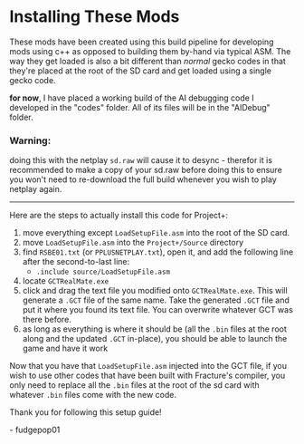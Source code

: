# Installing These Mods

These mods have been created using this build pipeline for developing mods
using c++ as opposed to building them by-hand via typical ASM. The way they
get loaded is also a bit different than *normal* gecko codes in that 
they're placed at the root of the SD card and get loaded using a single 
gecko code.

**for now**, I have placed a working build of the AI debugging code I
developed in the "codes" folder. All of its files will be in the "AIDebug"
folder.

### Warning:

doing this with the netplay `sd.raw` will cause it to desync - therefor
it is recommended to make a copy of your sd.raw before doing this to ensure
you won't need to re-download the full build whenever you wish to play netplay
again.

---

Here are the steps to actually install this code for Project+:

1. move everything except `LoadSetupFile.asm` into the root of the SD card.
2. move `LoadSetupFile.asm` into the `Project+/Source` directory
3. find `RSBE01.txt` (or `PPLUSNETPLAY.txt`), open it, and add
    the following line after the second-to-last line:
    - `.include source/LoadSetupFile.asm` 
4. locate `GCTRealMate.exe`
5. click and drag the text file you modified onto `GCTRealMate.exe`. This
    will generate a `.GCT` file of the same name. Take the generated `.GCT` 
    file and put it where you found its text file. You can overwrite
    whatever GCT was there before.
6. as long as everything is where it should be (all the `.bin` files at the root
    along and the updated `.GCT` in-place), you should be able to launch the
    game and have it work
    
Now that you have that `LoadSetupFile.asm` injected into the GCT file, if you wish
to use other codes that have been built with Fracture's compiler, you only need
to replace all the `.bin` files at the root of the sd card with whatever
`.bin` files come with the new code.

Thank you for following this setup guide!

\- fudgepop01